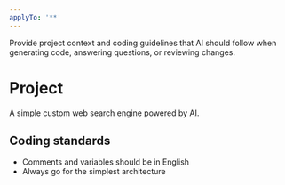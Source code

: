 ```yaml
---
applyTo: '**'
---
```

Provide project context and coding guidelines that AI should follow when generating code, answering questions, or reviewing changes.

# Project

A simple custom web search engine powered by AI.

## Coding standards 

- Comments and variables should be in English
- Always go for the simplest architecture